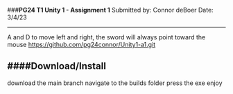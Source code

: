 ###**PG24 T1 Unity 1 - Assignment 1**
Submitted by: Connor deBoer
Date: 3/4/23

----------
A and D to move left and right, the sword will always point toward the mouse
https://github.com/pg24connor/Unity1-a1.git

####**Download/Install**
---------
download the main branch
navigate to the builds folder
press the exe
enjoy
